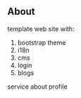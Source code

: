 ## About

template web site with:
1. bootstrap theme
2. i18n
3. cms
4. login
5. blogs



service
about
profile
